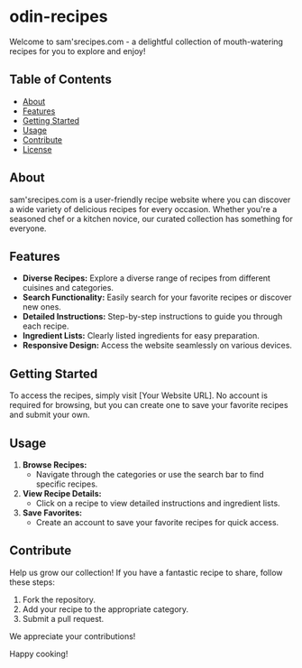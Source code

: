 # odin-recipes

Welcome to sam'srecipes.com - a delightful collection of mouth-watering recipes for you to explore and enjoy!

## Table of Contents

- [About](#about)
- [Features](#features)
- [Getting Started](#getting-started)
- [Usage](#usage)
- [Contribute](#contribute)
- [License](#license)

## About

sam'srecipes.com is a user-friendly recipe website where you can discover a wide variety of delicious recipes for every occasion. Whether you're a seasoned chef or a kitchen novice, our curated collection has something for everyone.

## Features

- **Diverse Recipes:** Explore a diverse range of recipes from different cuisines and categories.
- **Search Functionality:** Easily search for your favorite recipes or discover new ones.
- **Detailed Instructions:** Step-by-step instructions to guide you through each recipe.
- **Ingredient Lists:** Clearly listed ingredients for easy preparation.
- **Responsive Design:** Access the website seamlessly on various devices.

## Getting Started

To access the recipes, simply visit [Your Website URL]. No account is required for browsing, but you can create one to save your favorite recipes and submit your own.

## Usage

1. **Browse Recipes:**
   - Navigate through the categories or use the search bar to find specific recipes.
2. **View Recipe Details:**
   - Click on a recipe to view detailed instructions and ingredient lists.
3. **Save Favorites:**
   - Create an account to save your favorite recipes for quick access.

## Contribute

Help us grow our collection! If you have a fantastic recipe to share, follow these steps:

1. Fork the repository.
2. Add your recipe to the appropriate category.
3. Submit a pull request.

We appreciate your contributions!

Happy cooking!